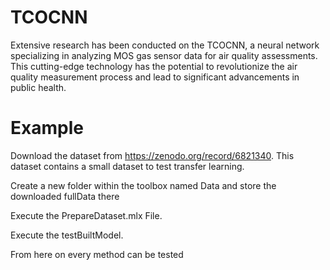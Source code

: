 # TCOCNN
Extensive research has been conducted on the TCOCNN, a neural network specializing in analyzing MOS gas sensor data for air quality assessments. This cutting-edge technology has the potential to revolutionize the air quality measurement process and lead to significant advancements in public health.

# Example
Download the dataset from https://zenodo.org/record/6821340.
This dataset contains a small dataset to test transfer learning.

Create a new folder within the toolbox named Data and store the downloaded fullData there

Execute the PrepareDataset.mlx File. 

Execute the testBuiltModel.

From here on every method can be tested

